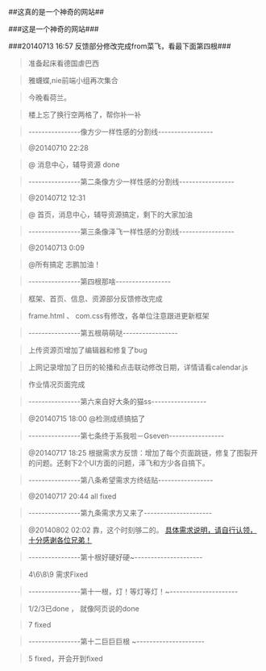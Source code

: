 ##这真的是一个神奇的网站##

###这是一个神奇的网站###

###20140713 16:57 反馈部分修改完成from菜飞，看最下面第四根###

> 准备起床看德国虐巴西

> 雅蠛蝶,nie前端小组再次集合

> 今晚看荷兰。

> 楼上忘了换行空两格了，帮你补一补

> ----------------像方少一样性感的分割线-----------------

> @20140710 22:28

> @ 消息中心，辅导资源 done

> ----------------第二条像方少一样性感的分割线-----------------

> @20140712 12:31

> @ 首页，消息中心，辅导资源搞定，剩下的大家加油

> ----------------第三条像泽飞一样性感的分割线-----------------

> @20140713 0:09

> @所有搞定 志鹏加油！


> ----------------第四根那啥-----------------

> 框架、首页、信息、资源部分反馈修改完成

> frame.html  、  com.css有修改，各单位注意跟进更新框架

> ----------------第五根萌萌哒-----------------

> 上传资源页增加了编辑器和修复了bug

> 上网记录增加了日历的轮播和点击联动修改日期，详情请看calendar.js

> 作业情况页面完成  

> ----------------第六来自好大条的猫ss-----------------  

> @20140715 18:00
> @检测成绩搞掂了

> ----------------第七条终于系我啦－Gseven-----------------

> @20140717 18:25
> 根据需求方反馈：增加了每个页面跳链，修复了图裂开的问题。还剩下2个UI方面的问题，泽飞和方少各自搞下。

> ----------------第八条希望需求方终结贴-----------------

> @20140717 20:44
> all fixed

> ----------------第九条需求方又来了---------------------

> @20140802 02:02
> 靠，这个时刻够二的。
> [具体需求说明，请自行认领，十分感谢各位兄弟！](http://note.youdao.com/share/?id=5a330f68fd18febac82bc4fd2b11618c&type=note)

> ----------------第十根好硬好硬~---------------------

> 4\6\8\9 需求Fixed

> ----------------第十一根，灯！等灯等灯！~---------------------

> 1/2/3已done ， 就像阿页说的done

> 7 fixed 

> ----------------第十二巨巨巨根 ~---------------------

> 5 fixed，开会开到fixed

